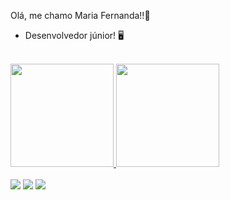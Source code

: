 Olá, me chamo Maria Fernanda!!👋
- Desenvolvedor júnior! 🖥

<br>
<div>
  <a href="https://github.com/mafejjj">
  <img height="165em" src="https://github-readme-stats.vercel.app/api?username=mafejjj&show_icons=true&theme=dark&include_all_commits=true&count_private=true"/>
  <img height="165em" src="https://github-readme-stats.vercel.app/api/top-langs/?username=mafejjj&layout=compact&langs_count=16&theme=dark"/>
</div>

<br>
<div> 
  <a href="https://www.instagram.com/mafejjesus" target="_blank"><img src="https://img.shields.io/badge/-Instagram-%23E4405F?style=for-the-badge&logo=instagram&logoColor=white" target="_blank"></a>
  <a href = "mailto:mariafernandadejesus28@gmail.com"><img src="https://img.shields.io/badge/-Gmail-%23333?style=for-the-badge&logo=gmail&logoColor=white" target="_blank"></a>
  <a href="https://www.linkedin.com/in/maria-fernanda-de-jesus-18929b226/" target="_blank"><img src="https://img.shields.io/badge/-LinkedIn-%230077B5?style=for-the-badge&logo=linkedin&logoColor=white" target="_blank"></a> 


</div>


